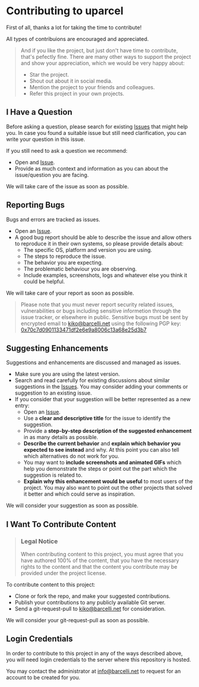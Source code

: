 # Contributing to uparcel

First of all, thanks a lot for taking the time to contribute!

All types of contribuions are encouraged and appreciated.

> And if you like the project, but just don't have time to contribute, that's pefectly fine. There are many other ways to support the project and show your appreciation, which we would be very happy about:
> 
> * Star the project.
> * Shout out about it in social media.
> * Mention the project to your friends and colleagues.
> * Refer this project in your own projects.

## I Have a Question

Before asking a question, please search for existing [Issues](https://gitea.barcelli.net/kikobar/uparcel/issues) that might help you. In case you found a suitable issue but still need clarification, you can write your question in this issue.

If you still need to ask a question we recommend:

* Open and [Issue](https://gitea.barcelli.net/kikobar/uparcel/issues/new).
* Provide as much context and information as you can about the issue/question you are facing.

We will take care of the issue as soon as possible.

## Reporting Bugs

Bugs and errors are tracked as issues.

* Open an [Issue](https://gitea.barcelli.net/kikobar/uparcel/issues/new).
* A good bug report should be able to describe the issue and allow others to reproduce it in their own systems, so please provide details about:
  * The specific OS, platform and version you are using.
  * The steps to reproduce the issue.
  * The behavior you are expecting.
  * The problematic behaviour you are observing.
  * Include examples, screenshots, logs and whatever else you think it could be helpful.

We will take care of your report as soon as possible.

> Please note that you must never report security related issues, vulnerabilities or bugs including sensitive informetion through the issue tracker, or elsewhere in public. Sensitive bugs must be sent by encrypted email to <kiko@barcelli.net> using the following PGP key: [0x70c7d0901133471df2e6e9a8006c13a68e25d3b7](https://keyserver.ubuntu.com/pks/lookup?op=get&search=0x70c7d0901133471df2e6e9a8006c13a68e25d3b7)

## Suggesting Enhancements

Suggestions and enhancements are discussed and managed as issues.

* Make sure you are using the latest version.
* Search and read carefully for existing discussions about similar suggestions in the [Issues](https://gitea.barcelli.net/kikobar/uparcel/issues). You may consider adding your comments or suggestion to an existing issue.
* If you consider that your suggestion will be better represented as a new entry:
  * Open an [Issue](https://gitea.barcelli.net/kikobar/uparcel/issues/new).
  * Use a **clear and descriptive title** for the issue to identify the suggestion.
  * Provide a **step-by-step description of the suggested enhancement** in as many details as possible.
  * **Describe the current behavior** and **explain which behavior you expected to see instead** and why. At this point you can also tell which alternatives do not work for you.
  * You may want to **include screenshots and animated GIFs** which help you demonstrate the steps or point out the part which the suggestion is related to.
  * **Explain why this enhancement would be useful** to most users of the project. You may also want to point out the other projects that solved it better and which could serve as inspiration.

We will consider your suggestion as soon as possible.

## I Want To Contribute Content

> ### Legal Notice
> 
> When contributing content to this project, you must agree that you have authored 100% of the content, that you have the necessary rights to the content and that the content you contribute may be provided under the project license.

To contribute content to this project:

* Clone or fork the repo, and make your suggested contributions.
* Publish your contributions to any publicly available Git server.
* Send a git-request-pull to <kiko@barcelli.net> for consideration.

We will consider your git-request-pull as soon as possible.

## Login Credentials

In order to contribute to this project in any of the ways described above, you will need login credentials to the server where this repository is hosted.

You may contact the administrator at <info@barcelli.net> to request for an account to be created for you.
